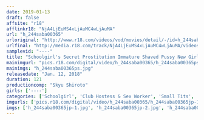 ```yaml
---
date: 2019-01-13
draft: false
affsite: "r18"
afflinkr18: "NjA4LjEuMS4xLjAuMC4wLjAuMA"
url: "h_244saba00365"
urloriginal: "http://www.r18.com/videos/vod/movies/detail/-/id=h_244saba00365"
urlfinal: "http://media.r18.com/track/NjA4LjEuMS4xLjAuMC4wLjAuMA/videos/vod/movies/detail/-/id=h_244saba00365"
samplevid: "----"
title: "Schoolgirl's Secret Prostitution Immature Shaved Pussy New Girl's Only Creampie Raw Footage 1"
mainimgurl: "pics.r18.com/digital/video/h_244saba00365/h_244saba00365ps.jpg"
mainimgs: "h_244saba00365ps.jpg"
releasedate: "Jan. 12, 2018"
duration: 121
productioncomp: "Skyu Shiroto"
girls: ['----']
categories: ['Schoolgirl', 'Club Hostess & Sex Worker', 'Small Tits', 'Slender', 'School Uniform', 'Shaved Pussy', 'Hi-Def']
imgurls: ['pics.r18.com/digital/video/h_244saba00365/h_244saba00365jp-1.jpg', 'pics.r18.com/digital/video/h_244saba00365/h_244saba00365jp-2.jpg', 'pics.r18.com/digital/video/h_244saba00365/h_244saba00365jp-3.jpg', 'pics.r18.com/digital/video/h_244saba00365/h_244saba00365jp-4.jpg', 'pics.r18.com/digital/video/h_244saba00365/h_244saba00365jp-5.jpg', 'pics.r18.com/digital/video/h_244saba00365/h_244saba00365jp-6.jpg', 'pics.r18.com/digital/video/h_244saba00365/h_244saba00365jp-7.jpg', 'pics.r18.com/digital/video/h_244saba00365/h_244saba00365jp-8.jpg', 'pics.r18.com/digital/video/h_244saba00365/h_244saba00365jp-9.jpg', 'pics.r18.com/digital/video/h_244saba00365/h_244saba00365jp-10.jpg', 'pics.r18.com/digital/video/h_244saba00365/h_244saba00365jp-11.jpg', 'pics.r18.com/digital/video/h_244saba00365/h_244saba00365jp-12.jpg', 'pics.r18.com/digital/video/h_244saba00365/h_244saba00365jp-13.jpg', 'pics.r18.com/digital/video/h_244saba00365/h_244saba00365jp-14.jpg', 'pics.r18.com/digital/video/h_244saba00365/h_244saba00365jp-15.jpg', 'pics.r18.com/digital/video/h_244saba00365/h_244saba00365jp-16.jpg', 'pics.r18.com/digital/video/h_244saba00365/h_244saba00365jp-17.jpg', 'pics.r18.com/digital/video/h_244saba00365/h_244saba00365jp-18.jpg', 'pics.r18.com/digital/video/h_244saba00365/h_244saba00365jp-19.jpg', 'pics.r18.com/digital/video/h_244saba00365/h_244saba00365jp-20.jpg']
imgs: ['h_244saba00365jp-1.jpg', 'h_244saba00365jp-2.jpg', 'h_244saba00365jp-3.jpg', 'h_244saba00365jp-4.jpg', 'h_244saba00365jp-5.jpg', 'h_244saba00365jp-6.jpg', 'h_244saba00365jp-7.jpg', 'h_244saba00365jp-8.jpg', 'h_244saba00365jp-9.jpg', 'h_244saba00365jp-10.jpg', 'h_244saba00365jp-11.jpg', 'h_244saba00365jp-12.jpg', 'h_244saba00365jp-13.jpg', 'h_244saba00365jp-14.jpg', 'h_244saba00365jp-15.jpg', 'h_244saba00365jp-16.jpg', 'h_244saba00365jp-17.jpg', 'h_244saba00365jp-18.jpg', 'h_244saba00365jp-19.jpg', 'h_244saba00365jp-20.jpg']
---
```

